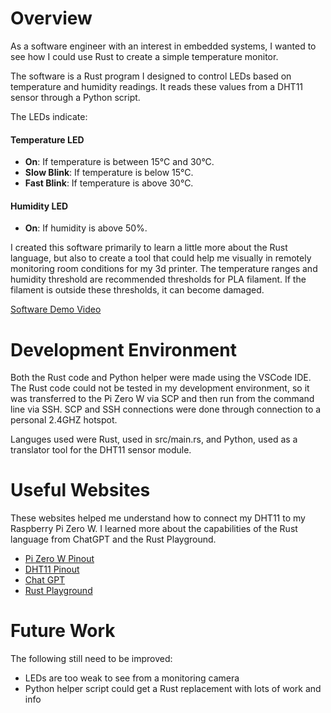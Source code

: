# Overview

As a software engineer with an interest in embedded systems, I wanted to see how I could use Rust to create a simple temperature monitor.

The software is a Rust program I designed to control LEDs based on temperature and humidity readings. It reads these values from a DHT11 sensor through a Python script.

The LEDs indicate:

#### Temperature LED
- **On**: If temperature is between 15°C and 30°C.
- **Slow Blink**: If temperature is below 15°C.
- **Fast Blink**: If temperature is above 30°C.

#### Humidity LED
- **On**: If humidity is above 50%.

I created this software primarily to learn a little more about the Rust language, but also to create a tool that could help me visually in remotely monitoring room conditions for my 3d printer. 
The temperature ranges and humidity threshold are recommended thresholds for PLA filament. If the filament is outside these thresholds, it can become damaged.

[Software Demo Video](http://youtube.link.goes.here)

# Development Environment

Both the Rust code and Python helper were made using the VSCode IDE. The Rust code could not be tested in my development environment, so it was transferred to the Pi Zero W via SCP and then run from the command line via SSH.
SCP and SSH connections were done through connection to a personal 2.4GHZ hotspot.

Languges used were Rust, used in src/main.rs, and Python, used as a translator tool for the DHT11 sensor module.

# Useful Websites

These websites helped me understand how to connect my DHT11 to my Raspberry Pi Zero W. I learned more about the capabilities of the Rust language from ChatGPT and the Rust Playground.

- [Pi Zero W Pinout](https://kalitut.com/raspberry-pi-zero-w-review/)
- [DHT11 Pinout](https://www.circuitbasics.com/how-to-set-up-the-dht11-humidity-sensor-on-an-arduino/)
- [Chat GPT](https://chat.openai.com/)
- [Rust Playground](https://play.rust-lang.org/?version=stable&mode=debug&edition=2021)

# Future Work

The following still need to be improved:

- LEDs are too weak to see from a monitoring camera
- Python helper script could get a Rust replacement with lots of work and info
